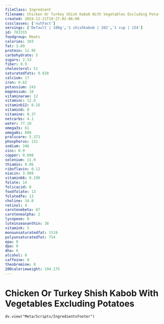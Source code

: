 ```yaml
---
fileClass: Ingredient
filename: Chicken Or Turkey Shish Kabob With Vegetables Excluding Potatoes
created: 2024-12-21T19:27:02-06:00
cssclasses: ['nutFact']
servings: ['Default | 100g','1 shishkabob | 202','1 cup | 154']
id: 783315
foodgroup: Meats
calories: 103
fat: 3.69
protein: 12.95
carbohydrate: 5
sugars: 2.33
fiber: 0.9
cholesterol: 51
saturatedfats: 0.828
calcium: 17
iron: 0.62
potassium: 243
magnesium: 18
vitaminarae: 12
vitaminc: 12.8
vitaminb12: 0.16
vitamind: 0
vitamine: 0.37
netcarbs: 4.1
water: 77.18
omega3s: 61
omega6s: 680
pralscore: 5.371
phosphorus: 131
sodium: 346
zinc: 0.9
copper: 0.098
selenium: 11.9
thiamin: 0.06
riboflavin: 0.12
niacin: 3.909
vitaminb6: 0.198
folate: 14
folicacid: 0
foodfolate: 13
folatedfe: 13
choline: 34.8
retinol: 4
carotenebeta: 87
carotenealpha: 2
lycopene: 0
luteinzeaxanthin: 38
vitamink: 5
monounsaturatedfat: 1519
polyunsaturatedfat: 754
epa: 0
dpa: 0
dha: 0
alcohol: 0
caffeine: 0
theobromine: 0
200calorieweight: 194.175
---
```


# Chicken Or Turkey Shish Kabob With Vegetables Excluding Potatoes

```dataviewjs
dv.view("Meta/Scripts/IngredientsFooter")
```